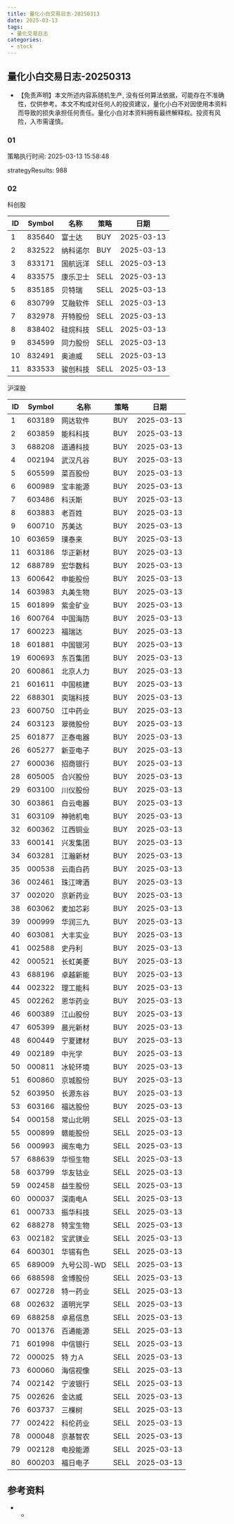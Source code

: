 ```yaml
---
title: 量化小白交易日志-20250313
date: 2025-03-13
tags:
 - 量化交易日志
categories: 
 - stock
---
```


## 量化小白交易日志-20250313

- 【免责声明】本文所述内容系随机生产, 没有任何算法依据，可能存在不准确性，仅供参考。本文不构成对任何人的投资建议，量化小白不对因使用本资料而导致的损失承担任何责任。量化小白对本资料拥有最终解释权。投资有风险，入市需谨慎。

### 01

策略执行时间: 2025-03-13 15:58:48

strategyResults: 988

### 02

科创股

|ID|Symbol|名称|策略|日期|
| ---- | ---- | ---- | ---- | ---- |
|1|835640|富士达|BUY|2025-03-13|
|2|832522|纳科诺尔|BUY|2025-03-13|
|3|833171|国航远洋|SELL|2025-03-13|
|4|833575|康乐卫士|SELL|2025-03-13|
|5|835185|贝特瑞|SELL|2025-03-13|
|6|830799|艾融软件|SELL|2025-03-13|
|7|832978|开特股份|SELL|2025-03-13|
|8|838402|硅烷科技|SELL|2025-03-13|
|9|834599|同力股份|SELL|2025-03-13|
|10|832491|奥迪威|SELL|2025-03-13|
|11|833533|骏创科技|SELL|2025-03-13|

沪深股

|ID|Symbol|名称|策略|日期|
| ---- | ---- | ---- | ---- | ---- |
|1|603189|网达软件|BUY|2025-03-13|
|2|603859|能科科技|BUY|2025-03-13|
|3|688208|道通科技|BUY|2025-03-13|
|4|002194|武汉凡谷|BUY|2025-03-13|
|5|605599|菜百股份|BUY|2025-03-13|
|6|600989|宝丰能源|BUY|2025-03-13|
|7|603486|科沃斯|BUY|2025-03-13|
|8|603883|老百姓|BUY|2025-03-13|
|9|600710|苏美达|BUY|2025-03-13|
|10|603659|璞泰来|BUY|2025-03-13|
|11|603186|华正新材|BUY|2025-03-13|
|12|688789|宏华数科|BUY|2025-03-13|
|13|600642|申能股份|BUY|2025-03-13|
|14|603983|丸美生物|BUY|2025-03-13|
|15|601899|紫金矿业|BUY|2025-03-13|
|16|600764|中国海防|BUY|2025-03-13|
|17|600223|福瑞达|BUY|2025-03-13|
|18|601881|中国银河|BUY|2025-03-13|
|19|600693|东百集团|BUY|2025-03-13|
|20|600861|北京人力|BUY|2025-03-13|
|21|601611|中国核建|BUY|2025-03-13|
|22|688301|奕瑞科技|BUY|2025-03-13|
|23|600750|江中药业|BUY|2025-03-13|
|24|603123|翠微股份|BUY|2025-03-13|
|25|601877|正泰电器|BUY|2025-03-13|
|26|605277|新亚电子|BUY|2025-03-13|
|27|600036|招商银行|BUY|2025-03-13|
|28|605005|合兴股份|BUY|2025-03-13|
|29|603100|川仪股份|BUY|2025-03-13|
|30|603861|白云电器|BUY|2025-03-13|
|31|603109|神驰机电|BUY|2025-03-13|
|32|600362|江西铜业|BUY|2025-03-13|
|33|600141|兴发集团|BUY|2025-03-13|
|34|603281|江瀚新材|BUY|2025-03-13|
|35|000538|云南白药|BUY|2025-03-13|
|36|002461|珠江啤酒|BUY|2025-03-13|
|37|002020|京新药业|BUY|2025-03-13|
|38|603062|麦加芯彩|BUY|2025-03-13|
|39|000999|华润三九|BUY|2025-03-13|
|40|603081|大丰实业|BUY|2025-03-13|
|41|002588|史丹利|BUY|2025-03-13|
|42|000521|长虹美菱|BUY|2025-03-13|
|43|688196|卓越新能|BUY|2025-03-13|
|44|002322|理工能科|BUY|2025-03-13|
|45|002262|恩华药业|BUY|2025-03-13|
|46|600389|江山股份|BUY|2025-03-13|
|47|605399|晨光新材|BUY|2025-03-13|
|48|600449|宁夏建材|BUY|2025-03-13|
|49|002189|中光学|BUY|2025-03-13|
|50|000811|冰轮环境|BUY|2025-03-13|
|51|600860|京城股份|BUY|2025-03-13|
|52|603950|长源东谷|BUY|2025-03-13|
|53|603166|福达股份|BUY|2025-03-13|
|54|000158|常山北明|SELL|2025-03-13|
|55|000899|赣能股份|SELL|2025-03-13|
|56|000993|闽东电力|SELL|2025-03-13|
|57|688639|华恒生物|SELL|2025-03-13|
|58|603799|华友钴业|SELL|2025-03-13|
|59|002458|益生股份|SELL|2025-03-13|
|60|000037|深南电A|SELL|2025-03-13|
|61|000733|振华科技|SELL|2025-03-13|
|62|688278|特宝生物|SELL|2025-03-13|
|63|002182|宝武镁业|SELL|2025-03-13|
|64|600301|华锡有色|SELL|2025-03-13|
|65|689009|九号公司-WD|SELL|2025-03-13|
|66|688598|金博股份|SELL|2025-03-13|
|67|002728|特一药业|SELL|2025-03-13|
|68|002632|道明光学|SELL|2025-03-13|
|69|688258|卓易信息|SELL|2025-03-13|
|70|001376|百通能源|SELL|2025-03-13|
|71|601998|中信银行|SELL|2025-03-13|
|72|000025|特  力Ａ|SELL|2025-03-13|
|73|600060|海信视像|SELL|2025-03-13|
|74|002142|宁波银行|SELL|2025-03-13|
|75|002626|金达威|SELL|2025-03-13|
|76|603737|三棵树|SELL|2025-03-13|
|77|002422|科伦药业|SELL|2025-03-13|
|78|000048|京基智农|SELL|2025-03-13|
|79|002128|电投能源|SELL|2025-03-13|
|80|600203|福日电子|SELL|2025-03-13|

## 参考资料

- -